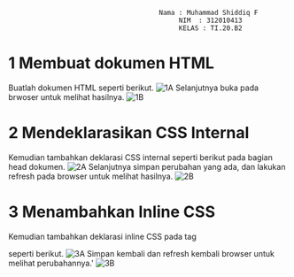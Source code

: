                                           Nama : Muhammad Shiddiq F 
                                               NIM  : 312010413
                                               KELAS : TI.20.B2
    
# 1 Membuat dokumen HTML
Buatlah dokumen HTML seperti berikut.
![1A](https://user-images.githubusercontent.com/73062038/159243803-4e6d2981-31aa-45b3-a3e9-30f76b0f21b2.jpg)
Selanjutnya buka pada brwoser untuk melihat hasilnya.
![1B](https://user-images.githubusercontent.com/73062038/159243961-2a2a9298-a0cb-4629-8fba-375959f1b0d8.jpg)
# 2 Mendeklarasikan CSS Internal
Kemudian tambahkan deklarasi CSS internal seperti berikut pada bagian head dokumen.
![2A](https://user-images.githubusercontent.com/73062038/159244101-f16d543e-e035-481c-bace-d0b086a1a02c.jpg)
Selanjutnya simpan perubahan yang ada, dan lakukan refresh pada browser untuk melihat
hasilnya.
![2B](https://user-images.githubusercontent.com/73062038/159244208-3cec09a4-cb3d-43ef-b75c-73142053b543.jpg)
# 3 Menambahkan Inline CSS
Kemudian tambahkan deklarasi inline CSS pada tag <p> seperti berikut.
  ![3A](https://user-images.githubusercontent.com/73062038/159246720-bfe55d06-5ea4-4a7f-ab78-2297cf409a28.png)
Simpan kembali dan refresh kembali browser untuk melihat perubahannya.'
  ![3B](https://user-images.githubusercontent.com/73062038/159246902-8a4b0877-01b3-412f-b4fc-c217448e040c.jpeg)

